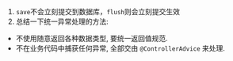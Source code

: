 1. `save`不会立刻提交到数据库，`flush`则会立刻提交生效
2. 总结一下统一异常处理的方法:

-   不使用随意返回各种数据类型, 要统一返回值规范.
-   不在业务代码中捕获任何异常, 全部交由  `@ControllerAdvice`  来处理.
<!--stackedit_data:
eyJoaXN0b3J5IjpbMTc2Mjg5NTY3NSwtOTIxNzI2MDAyXX0=
-->